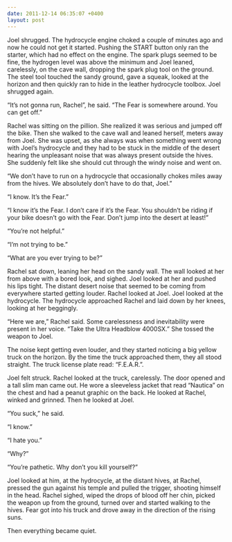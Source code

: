 ```yaml
---
date: 2011-12-14 06:35:07 +0400
layout: post
---
```

Joel shrugged. The hydrocycle engine choked a couple of minutes ago and now he could not get it started. Pushing the START button only ran the starter, which had no effect on the engine. The spark plugs seemed to be fine, the hydrogen level was above the minimum and Joel leaned, carelessly, on the cave wall, dropping the spark plug tool on the ground. The steel tool touched the sandy ground, gave a squeak, looked at the horizon and then quickly ran to hide in the leather hydrocycle toolbox. Joel shrugged again.

“It’s not gonna run, Rachel”, he said. “The Fear is somewhere around. You can get off.”

Rachel was sitting on the pillion. She realized it was serious and jumped off the bike. Then she walked to the cave wall and leaned herself, meters away from Joel. She was upset, as she always was when something went wrong with Joel’s hydrocycle and they had to be stuck in the middle of the desert hearing the unpleasant noise that was always present outside the hives. She suddenly felt like she should cut through the windy noise and went on.

“We don’t have to run on a hydrocycle that occasionally chokes miles away from the hives. We absolutely don’t have to do that, Joel.”

“I know. It’s the Fear.”

“I know it’s the Fear. I don’t care if it’s the Fear. You shouldn’t be riding if your bike doesn’t go with the Fear. Don’t jump into the desert at least!”

“You’re not helpful.”

“I’m not trying to be.”

“What are you ever trying to be?”

Rachel sat down, leaning her head on the sandy wall. The wall looked at her from above with a bored look, and sighed. Joel looked at her and pushed his lips tight. The distant desert noise that seemed to be coming from everywhere started getting louder. Rachel looked at Joel. Joel looked at the hydrocycle. The hydrocycle approached Rachel and laid down by her knees, looking at her beggingly.

“Here we are,” Rachel said. Some carelessness and inevitability were present in her voice. “Take the Ultra Headblow 4000SX.” She tossed the weapon to Joel.

The noise kept getting even louder, and they started noticing a big yellow truck on the horizon. By the time the truck approached them, they all stood straight. The truck license plate read: “F.E.A.R.”.

Joel felt struck. Rachel looked at the truck, carelessly. The door opened and a tall slim man came out. He wore a sleeveless jacket that read “Nautica” on the chest and had a peanut graphic on the back. He looked at Rachel, winked and grinned. Then he looked at Joel.

“You suck,” he said.

“I know.”

“I hate you.”

“Why?”

“You’re pathetic. Why don’t you kill yourself?”

Joel looked at him, at the hydrocycle, at the distant hives, at Rachel, pressed the gun against his temple and pulled the trigger, shooting himself in the head. Rachel sighed, wiped the drops of blood off her chin, picked the weapon up from the ground, turned over and started walking to the hives. Fear got into his truck and drove away in the direction of the rising suns.

Then everything became quiet.